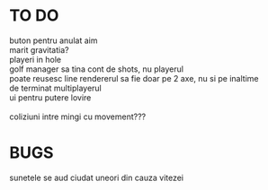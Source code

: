 # TO DO

buton pentru anulat aim<br>
marit gravitatia?<br>
playeri in hole<br>
golf manager sa tina cont de shots, nu playerul<br>
poate reusesc line rendererul sa fie doar pe 2 axe, nu si pe inaltime <br>
de terminat multiplayerul<br>
ui pentru putere lovire <br>
<br>
coliziuni intre mingi cu movement???<br>

# BUGS

sunetele se aud ciudat uneori din cauza vitezei<br>
